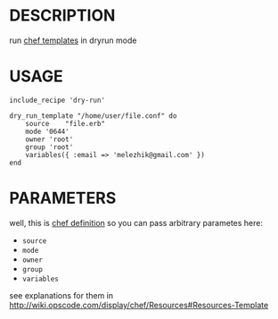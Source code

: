 DESCRIPTION
===========
run [chef templates](http://wiki.opscode.com/display/chef/Resources#Resources-Template) in dryrun mode
    
USAGE
=====

    include_recipe 'dry-run'

    dry_run_template "/home/user/file.conf" do
        source    "file.erb"
        mode '0644'
        owner 'root'
        group 'root'
        variables({ :email => 'melezhik@gmail.com' })
    end

PARAMETERS
==========
well, this is [chef definition](http://wiki.opscode.com/display/chef/Definitions) so you can pass
arbitrary parametes here:

* `source`
* `mode`
* `owner`
* `group`
* `variables`

see explanations for them in http://wiki.opscode.com/display/chef/Resources#Resources-Template

    
